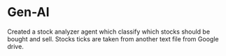 # Gen-AI

Created a stock analyzer agent which classify which stocks should be bought and sell.
Stocks ticks are taken from another text file from Google drive.
